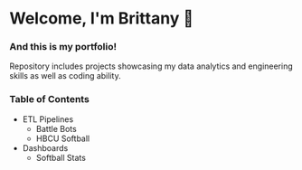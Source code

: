 # Welcome, I'm Brittany :wave:

### And this is my portfolio!
Repository includes projects showcasing my data analytics and engineering skills as well as coding ability. 

### Table of Contents
+ ETL Pipelines
  + Battle Bots 
  + HBCU Softball
+ Dashboards
  + Softball Stats

